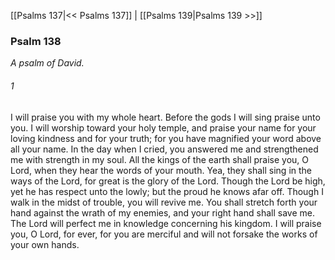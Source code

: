 [[Psalms 137|<< Psalms 137]]  |  [[Psalms 139|Psalms 139 >>]]

### Psalm 138

*A psalm of David.*

###### 1
I will praise you with my whole heart. Before the gods I will sing praise unto you. I will worship toward your holy temple, and praise your name for your loving kindness and for your truth; for you have magnified your word above all your name. In the day when I cried, you answered me and strengthened me with strength in my soul. All the kings of the earth shall praise you, O Lord, when they hear the words of your mouth. Yea, they shall sing in the ways of the Lord, for great is the glory of the Lord. Though the Lord be high, yet he has respect unto the lowly; but the proud he knows afar off. Though I walk in the midst of trouble, you will revive me. You shall stretch forth your hand against the wrath of my enemies, and your right hand shall save me. The Lord will perfect me in knowledge concerning his kingdom. I will praise you, O Lord, for ever, for you are merciful and will not forsake the works of your own hands.